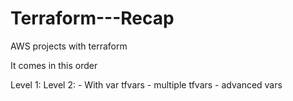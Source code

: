 # Terraform---Recap
AWS projects with terraform

It comes in this order

Level 1:
Level 2:
    - With var tfvars
    - multiple tfvars
    - advanced vars